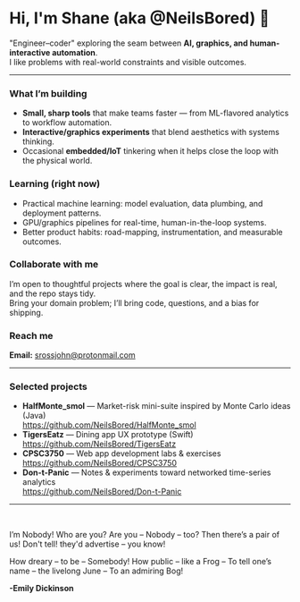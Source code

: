 # Hi, I'm Shane (aka @NeilsBored) 👋

"Engineer–coder" exploring the seam between **AI, graphics, and human-interactive automation**.  
I like problems with real-world constraints and visible outcomes.

---

### What I’m building
- **Small, sharp tools** that make teams faster — from ML-flavored analytics to workflow automation.
- **Interactive/graphics experiments** that blend aesthetics with systems thinking.
- Occasional **embedded/IoT** tinkering when it helps close the loop with the physical world.

### Learning (right now)
- Practical machine learning: model evaluation, data plumbing, and deployment patterns.
- GPU/graphics pipelines for real-time, human-in-the-loop systems.
- Better product habits: road-mapping, instrumentation, and measurable outcomes.

### Collaborate with me
I’m open to thoughtful projects where the goal is clear, the impact is real, and the repo stays tidy.  
Bring your domain problem; I’ll bring code, questions, and a bias for shipping.

### Reach me
**Email:** srossjohn@protonmail.com

---

### Selected projects
- **HalfMonte_smol** — Market-risk mini-suite inspired by Monte Carlo ideas (Java)  
  https://github.com/NeilsBored/HalfMonte_smol
- **TigersEatz** — Dining app UX prototype (Swift)  
  https://github.com/NeilsBored/TigersEatz
- **CPSC3750** — Web app development labs & exercises  
  https://github.com/NeilsBored/CPSC3750
- **Don-t-Panic** — Notes & experiments toward networked time-series analytics  
  https://github.com/NeilsBored/Don-t-Panic

---
<br>
<p>I’m Nobody! Who are you?
Are you – Nobody – too?
Then there’s a pair of us!
Don't tell! they'd advertise – you know!

How dreary – to be – Somebody!
How public – like a Frog –
To tell one’s name – the livelong June –
To an admiring Bog!</p>

<b>-Emily Dickinson</b>
